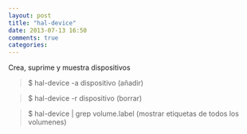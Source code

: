```yaml
---
layout: post
title: "hal-device"
date: 2013-07-13 16:50
comments: true
categories: 
---
```

Crea, suprime y muestra dispositivos

>$ hal-device -a dispositivo  (añadir)

>$ hal-device -r dispositivo   (borrar)

>$ hal-device | grep volume.label  (mostrar etiquetas de todos los volumenes)

